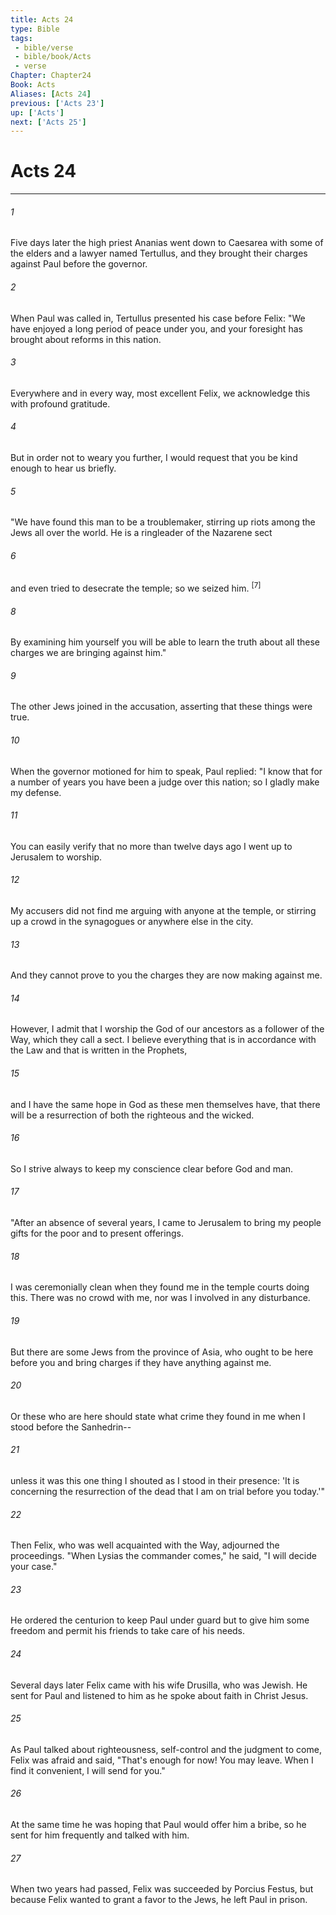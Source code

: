 ```yaml
---
title: Acts 24
type: Bible
tags:
 - bible/verse
 - bible/book/Acts
 - verse
Chapter: Chapter24
Book: Acts
Aliases: [Acts 24]
previous: ['Acts 23']
up: ['Acts']
next: ['Acts 25']
---
```

# Acts 24

***


###### 1 
Five days later the high priest Ananias went down to Caesarea with some of the elders and a lawyer named Tertullus, and they brought their charges against Paul before the governor. 

###### 2 
When Paul was called in, Tertullus presented his case before Felix: "We have enjoyed a long period of peace under you, and your foresight has brought about reforms in this nation. 

###### 3 
Everywhere and in every way, most excellent Felix, we acknowledge this with profound gratitude. 

###### 4 
But in order not to weary you further, I would request that you be kind enough to hear us briefly. 

###### 5 
"We have found this man to be a troublemaker, stirring up riots among the Jews all over the world. He is a ringleader of the Nazarene sect 

###### 6 
and even tried to desecrate the temple; so we seized him. <sup class="versenum">[7]</sup> 

###### 8 
By examining him yourself you will be able to learn the truth about all these charges we are bringing against him." 

###### 9 
The other Jews joined in the accusation, asserting that these things were true. 

###### 10 
When the governor motioned for him to speak, Paul replied: "I know that for a number of years you have been a judge over this nation; so I gladly make my defense. 

###### 11 
You can easily verify that no more than twelve days ago I went up to Jerusalem to worship. 

###### 12 
My accusers did not find me arguing with anyone at the temple, or stirring up a crowd in the synagogues or anywhere else in the city. 

###### 13 
And they cannot prove to you the charges they are now making against me. 

###### 14 
However, I admit that I worship the God of our ancestors as a follower of the Way, which they call a sect. I believe everything that is in accordance with the Law and that is written in the Prophets, 

###### 15 
and I have the same hope in God as these men themselves have, that there will be a resurrection of both the righteous and the wicked. 

###### 16 
So I strive always to keep my conscience clear before God and man. 

###### 17 
"After an absence of several years, I came to Jerusalem to bring my people gifts for the poor and to present offerings. 

###### 18 
I was ceremonially clean when they found me in the temple courts doing this. There was no crowd with me, nor was I involved in any disturbance. 

###### 19 
But there are some Jews from the province of Asia, who ought to be here before you and bring charges if they have anything against me. 

###### 20 
Or these who are here should state what crime they found in me when I stood before the Sanhedrin-- 

###### 21 
unless it was this one thing I shouted as I stood in their presence: 'It is concerning the resurrection of the dead that I am on trial before you today.'" 

###### 22 
Then Felix, who was well acquainted with the Way, adjourned the proceedings. "When Lysias the commander comes," he said, "I will decide your case." 

###### 23 
He ordered the centurion to keep Paul under guard but to give him some freedom and permit his friends to take care of his needs. 

###### 24 
Several days later Felix came with his wife Drusilla, who was Jewish. He sent for Paul and listened to him as he spoke about faith in Christ Jesus. 

###### 25 
As Paul talked about righteousness, self-control and the judgment to come, Felix was afraid and said, "That's enough for now! You may leave. When I find it convenient, I will send for you." 

###### 26 
At the same time he was hoping that Paul would offer him a bribe, so he sent for him frequently and talked with him. 

###### 27 
When two years had passed, Felix was succeeded by Porcius Festus, but because Felix wanted to grant a favor to the Jews, he left Paul in prison. 
